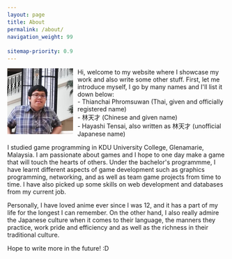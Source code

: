 ```yaml
---
layout: page
title: About
permalink: /about/
navigation_weight: 99

sitemap-priority: 0.9
---
```


<div style="width: 30%; float: left; padding-right: 10px;">
    <img src="/assets/selfie.jpg"/>
</div>

Hi, welcome to my website where I showcase my work and also write some other stuff. First, let me introduce myself, I go by many names and I'll list it down below:  
    - Thianchai Phromsuwan (Thai, given and officially registered name)  
    - 林天才 (Chinese and given name)  
    - Hayashi Tensai, also written as 林天才 (unofficial Japanese name)  

I studied game programming in KDU University College, Glenamarie, Malaysia. I am passionate about games and I hope to one day make a game that will touch the hearts of others. 
Under the bachelor's programmme, I have learnt different aspects of game development such as graphics programming, networking, and as well as team game projects from time to time. 
I have also picked up some skills on web development and databases from my current job.

Personally, I have loved anime ever since I was 12, and it has a part of my life for the longest I can remember. 
On the other hand, I also really admire the Japanese culture when it comes to their language, the manners they practice, 
work pride and efficiency and as well as the richness in their traditional culture. 

Hope to write more in the future! :D

<!-- *You may also view the source code to this website at [https://github.com/Hayashi-Tensai/Tensais-Corner](https://github.com/Hayashi-Tensai/Tensais-Corner)* -->
